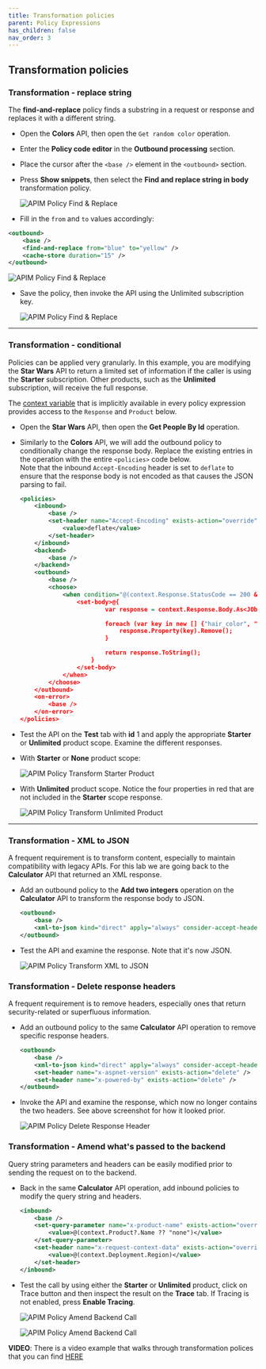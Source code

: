 ```yaml
---
title: Transformation policies
parent: Policy Expressions
has_children: false
nav_order: 3
---
```


## Transformation policies

### Transformation - replace string

The **find-and-replace** policy finds a substring in a request or response and replaces it with a different string.

- Open the **Colors** API, then open the `Get random color` operation.
- Enter the **Policy code editor** in the **Outbound processing** section.
- Place the cursor after the `<base />` element in the `<outbound>` section.
- Press **Show snippets**, then select the **Find and replace string in body** transformation policy.  

  ![APIM Policy Find & Replace](../../assets/images/apim-policy-find-and-replace-1.png)

- Fill in the `from` and `to` values accordingly:

```xml  
<outbound>
    <base />
    <find-and-replace from="blue" to="yellow" />
    <cache-store duration="15" />
</outbound>
```

  ![APIM Policy Find & Replace](../../assets/images/apim-policy-find-and-replace-2.png)

- Save the policy, then invoke the API using the Unlimited subscription key.

  ![APIM Policy Find & Replace](../../assets/images/apim-policy-find-and-replace-3.png)

---

### Transformation - conditional

Policies can be applied very granularly. In this example, you are modifying the **Star Wars** API to return a limited set of information if the caller is using the **Starter** subscription. Other products, such as the **Unlimited** subscription, will receive the full response.  

The [context variable](https://docs.microsoft.com/en-us/azure/api-management/api-management-policy-expressions#ContextVariables) that is implicitly available in every policy expression provides access to the `Response` and `Product` below. 

- Open the **Star Wars** API, then open the **Get People By Id** operation.
- Similarly to the **Colors** API, we will add the outbound policy to conditionally change the response body. Replace the existing entries in the operation with the entire `<policies>` code below.  
Note that the inbound `Accept-Encoding` header is set to `deflate` to ensure that the response body is not encoded as that causes the JSON parsing to fail.  

  ```xml
  <policies>
      <inbound>
          <base />
          <set-header name="Accept-Encoding" exists-action="override">
              <value>deflate</value>
          </set-header>
      </inbound>
      <backend>
          <base />
      </backend>
      <outbound>
          <base />
          <choose>
              <when condition="@(context.Response.StatusCode == 200 && context.Product?.Name != "Unlimited")">
                  <set-body>@{
                          var response = context.Response.Body.As<JObject>();

                          foreach (var key in new [] {"hair_color", "skin_color", "eye_color", "gender"}) {
                              response.Property(key).Remove();
                          }

                          return response.ToString();
                      }
                  </set-body>
              </when>
          </choose>
      </outbound>
      <on-error>
          <base />
      </on-error>
  </policies>
  ```

- Test the API on the **Test** tab with **id** 1 and apply the appropriate **Starter** or **Unlimited** product scope. Examine the different responses.

- With **Starter** or **None** product scope:

  ![APIM Policy Transform Starter Product](../../assets/images/apim-policy-transform-starter-product.png)

- With **Unlimited** product scope. Notice the four properties in red that are not included in the **Starter** scope response.

  ![APIM Policy Transform Unlimited Product](../../assets/images/apim-policy-transform-unlimited-product.png)

---

### Transformation - XML to JSON

A frequent requirement is to transform content, especially to maintain compatibility with legacy APIs. For this lab we are going back to the **Calculator** API that returned an XML response. 

- Add an outbound policy to the **Add two integers** operation on the **Calculator** API to transform the response body to JSON.

  ```xml
  <outbound>
      <base />
      <xml-to-json kind="direct" apply="always" consider-accept-header="false" />
  </outbound>
  ```

- Test the API and examine the response. Note that it's now JSON.

  ![APIM Policy Transform XML to JSON](../../assets/images/apim-policy-transform-xml-to-json.png)

### Transformation - Delete response headers

A frequent requirement is to remove headers, especially ones that return security-related or superfluous information.

- Add an outbound policy to the same **Calculator** API operation to remove specific response headers.

  ```xml
  <outbound>
      <base />
      <xml-to-json kind="direct" apply="always" consider-accept-header="false" />
      <set-header name="x-aspnet-version" exists-action="delete" />
      <set-header name="x-powered-by" exists-action="delete" />
  </outbound>
  ```

- Invoke the API and examine the response, which now no longer contains the two headers. See above screenshot for how it looked prior.

  ![APIM Policy Delete Response Header](../../assets/images/apim-policy-delete-response-header.png)

### Transformation - Amend what's passed to the backend

Query string parameters and headers can be easily modified prior to sending the request on to the backend. 

- Back in the same **Calculator** API operation, add inbound policies to modify the query string and headers. 

  ```xml
  <inbound>
      <base />
      <set-query-parameter name="x-product-name" exists-action="override">
          <value>@(context.Product?.Name ?? "none")</value>
      </set-query-parameter>
      <set-header name="x-request-context-data" exists-action="override">
          <value>@(context.Deployment.Region)</value>
      </set-header>
  </inbound>
  ```

- Test the call by using either the **Starter** or **Unlimited** product, click on Trace button and then inspect the result on the **Trace** tab. If Tracing is not enabled, press **Enable Tracing**.

  ![APIM Policy Amend Backend Call](../../assets/images/apim-trace-amend-backend-1.png)

  ![APIM Policy Amend Backend Call](../../assets/images/apim-trace-amend-backend-2.png)

**VIDEO**: There is a video example that walks through transformation polices that you can find [HERE](https://youtu.be/qSn1oenDRXU?si=ztuH3tLrnGpPJwrr)